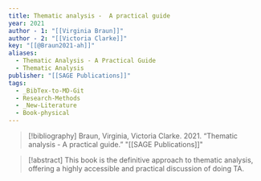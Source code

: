```yaml
---
title: Thematic analysis -  A practical guide
year: 2021
author - 1: "[[Virginia Braun]]"
author - 2: "[[Victoria Clarke]]"
key: "[[@Braun2021-ah]]"
aliases:
  - Thematic Analysis - A Practical Guide
  - Thematic Analysis
publisher: "[[SAGE Publications]]"
tags:
  - _BibTex-to-MD-Git
  - Research-Methods
  - _New-Literature
  - Book-physical
---
```


> [!bibliography]
> Braun, Virginia, Victoria Clarke. 2021. “Thematic analysis -  A practical guide.” "[[SAGE Publications]]"

> [!abstract]
> This book is the definitive approach to thematic analysis, offering a highly accessible and practical discussion of doing TA.